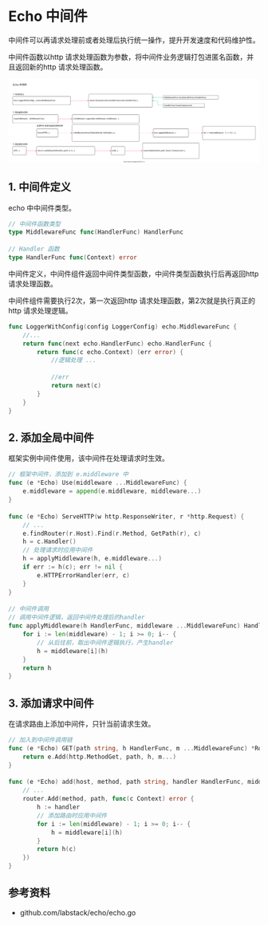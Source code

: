 <!-- ---
title: Echo 中间件
date: 2018-05-04 12:27:12
update: 2020-05-08 12:27:12
category: language, go, echo
--- -->

# Echo 中间件

中间件可以再请求处理前或者处理后执行统一操作，提升开发速度和代码维护性。

中间件函数以http 请求处理函数为参数，将中间件业务逻辑打包进匿名函数，并且返回新的http 请求处理函数。

![](images/echo_middleware.svg)

## 1. 中间件定义

echo 中中间件类型。

```go
// 中间件函数类型
type MiddlewareFunc func(HandlerFunc) HandlerFunc

// Handler 函数
type HandlerFunc func(Context) error
```

中间件定义，中间件组件返回中间件类型函数，中间件类型函数执行后再返回http 请求处理函数。

中间件组件需要执行2次，第一次返回http 请求处理函数，第2次就是执行真正的http 请求处理逻辑。

```go
func LoggerWithConfig(config LoggerConfig) echo.MiddlewareFunc {
    //...
    return func(next echo.HandlerFunc) echo.HandlerFunc {
        return func(c echo.Context) (err error) {
            //逻辑处理 ...

            //err
            return next(c)
        }
    }
}
```

## 2. 添加全局中间件

框架实例中间件使用，该中间件在处理请求时生效。

```go
// 框架中间件，添加到 e.middleware 中
func (e *Echo) Use(middleware ...MiddlewareFunc) {
    e.middleware = append(e.middleware, middleware...)
}

func (e *Echo) ServeHTTP(w http.ResponseWriter, r *http.Request) {
    // ...
    e.findRouter(r.Host).Find(r.Method, GetPath(r), c)
    h = c.Handler()
    // 处理请求时应用中间件
    h = applyMiddleware(h, e.middleware...)    
    if err := h(c); err != nil {
        e.HTTPErrorHandler(err, c)
    }
}

// 中间件调用
// 调用中间件逻辑，返回中间件处理后的handler
func applyMiddleware(h HandlerFunc, middleware ...MiddlewareFunc) HandlerFunc {
    for i := len(middleware) - 1; i >= 0; i-- {
        // 从后往前，取出中间件逻辑执行，产生handler
        h = middleware[i](h)
    }
    return h
}
```

## 3. 添加请求中间件

在请求路由上添加中间件，只针当前请求生效。

```go
// 加入到中间件调用链
func (e *Echo) GET(path string, h HandlerFunc, m ...MiddlewareFunc) *Route {
    return e.Add(http.MethodGet, path, h, m...)
}

func (e *Echo) add(host, method, path string, handler HandlerFunc, middleware ...MiddlewareFunc) *Route {
    // ...
    router.Add(method, path, func(c Context) error {
        h := handler
        // 添加路由时应用中间件
        for i := len(middleware) - 1; i >= 0; i-- {
            h = middleware[i](h)
        }
        return h(c)
    })
}
```

## 参考资料

- github.com/labstack/echo/echo.go 

